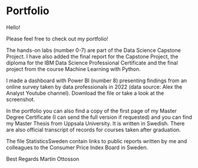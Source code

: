 # Portfolio

Hello!

Please feel free to check out my portfolio!

The hands-on labs (number 0-7) are part of the Data Science Capstone Project. I have also added the final report for the Capstone Project, the diploma for the IBM Data Science Professional Certificate and the final project from the course Machine Learning with Python.

I made a dashboard with Power BI (number 8) presenting findings from an online survey taken by data professionals in 2022 (data source: Alex the Analyst Youtube channel). Download the file or take a look at the screenshot. 

In the portfolio you can also find a copy of the first page of my Master Degree Certificate (I can send the full version if requested) and you can find my Master Thesis from Uppsala University. It is written in Swedish. There are also official transcript of records for courses taken after graduation.

The file StatisticsSweden contain links to public reports written by me and colleagues to the Consumer Price Index Board in Sweden.

Best Regards
Martin Ottosson
